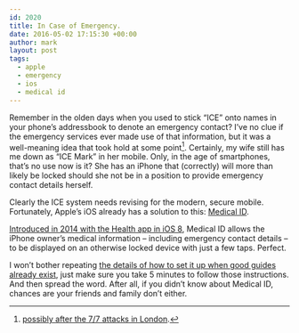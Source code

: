 ```yaml
---
id: 2020
title: In Case of Emergency.
date: 2016-05-02 17:15:30 +00:00
author: mark
layout: post
tags:
  - apple
  - emergency
  - ios
  - medical id
---
```

Remember in the olden days when you used to stick &#8220;ICE&#8221; onto names in your phone&#8217;s addressbook to denote an emergency contact? I&#8217;ve no clue if the emergency services ever made use of that information, but it was a well-meaning idea that took hold at some point[^fn-somepoint]. Certainly, my wife still has me down as &#8220;ICE Mark&#8221; in her mobile. Only, in the age of smartphones, that&#8217;s no use now is it? She has an iPhone that (correctly) will more than likely be locked should she not be in a position to provide emergency contact details herself.

Clearly the ICE system needs revising for the modern, secure mobile. Fortunately, Apple&#8217;s iOS already has a solution to this: [Medical ID](https://support.apple.com/en-gb/HT203037#medicalid).

[Introduced in 2014 with the Health app in iOS 8](http://www.anandtech.com/show/8321/the-ios-8-review/7), Medical ID allows the iPhone owner&#8217;s medical information &#8211; including emergency contact details &#8211; to be displayed on an otherwise locked device with just a few taps. Perfect.

I won&#8217;t bother repeating [the details of how to set it up when good guides already exist](http://512pixels.net/2014/09/how-to-setup-medical-id-with-ios-8s-health-app/), just make sure you take 5 minutes to follow those instructions. And then spread the word. After all, if you didn&#8217;t know about Medical ID, chances are your friends and family don&#8217;t either.

[^fn-somepoint]: [possibly after the 7/7 attacks in London](http://news.bbc.co.uk/1/hi/england/4674331.stm).
